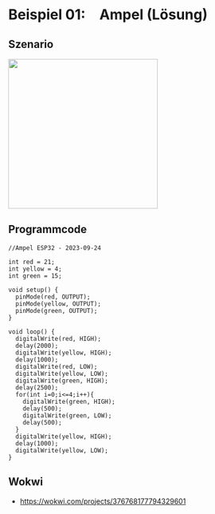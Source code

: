 <h1>Beispiel 01:&emsp;Ampel (Lösung)</h1>

<h2>Szenario</h2>
<img style="width:300px;"src="https://github.com/voeweb/ESP32/assets/145892303/fb1cc128-87f9-4329-95b2-2381d1de53ad"></img>


<h2>Programmcode</h2>

```
//Ampel ESP32 - 2023-09-24

int red = 21;
int yellow = 4;
int green = 15;

void setup() {
  pinMode(red, OUTPUT);
  pinMode(yellow, OUTPUT);
  pinMode(green, OUTPUT);
}

void loop() {
  digitalWrite(red, HIGH);
  delay(2000);
  digitalWrite(yellow, HIGH);
  delay(1000);
  digitalWrite(red, LOW);
  digitalWrite(yellow, LOW);
  digitalWrite(green, HIGH);
  delay(2500);
  for(int i=0;i<=4;i++){
    digitalWrite(green, HIGH);
    delay(500);
    digitalWrite(green, LOW);
    delay(500);
  }
  digitalWrite(yellow, HIGH);
  delay(1000);
  digitalWrite(yellow, LOW);
}
```

<h2>Wokwi</h2>
<ul>
  <li>
    <a href="https://wokwi.com/projects/376768177794329601">https://wokwi.com/projects/376768177794329601</a>
  </li>
</ul>
